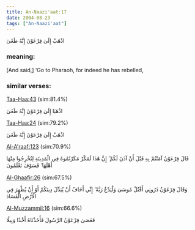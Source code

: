 ```yaml
---
title: An-Naazi'aat:17
date: 2004-08-23
tags: ["An-Naazi'aat"]
---
```

اذْهَبْ إِلَىٰ فِرْعَوْنَ إِنَّهُ طَغَىٰ
### meaning: 
[And said,] ‘Go to Pharaoh, for indeed he has rebelled,
### similar verses: 

[Taa-Haa:43](/20/43) (sim:81.4%)

اذْهَبَا إِلَىٰ فِرْعَوْنَ إِنَّهُ طَغَىٰ

[Taa-Haa:24](/20/24) (sim:79.2%)

اذْهَبْ إِلَىٰ فِرْعَوْنَ إِنَّهُ طَغَىٰ

[Al-A'raaf:123](/7/123) (sim:70.9%)

قَالَ فِرْعَوْنُ آمَنْتُمْ بِهِ قَبْلَ أَنْ آذَنَ لَكُمْ ۖ إِنَّ هَٰذَا لَمَكْرٌ مَكَرْتُمُوهُ فِي الْمَدِينَةِ لِتُخْرِجُوا مِنْهَا أَهْلَهَا ۖ فَسَوْفَ تَعْلَمُونَ

[Al-Ghaafir:26](/40/26) (sim:67.5%)

وَقَالَ فِرْعَوْنُ ذَرُونِي أَقْتُلْ مُوسَىٰ وَلْيَدْعُ رَبَّهُ ۖ إِنِّي أَخَافُ أَنْ يُبَدِّلَ دِينَكُمْ أَوْ أَنْ يُظْهِرَ فِي الْأَرْضِ الْفَسَادَ

[Al-Muzzammil:16](/73/16) (sim:66.6%)

فَعَصَىٰ فِرْعَوْنُ الرَّسُولَ فَأَخَذْنَاهُ أَخْذًا وَبِيلًا
